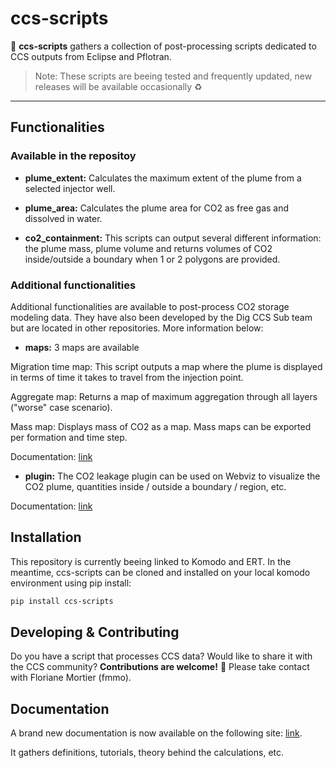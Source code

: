 # ccs-scripts

:scroll: **ccs-scripts** gathers a collection of post-processing scripts dedicated to CCS outputs from Eclipse and Pflotran.

>Note: These scripts are beeing tested and frequently updated, new releases will be available occasionally :recycle:


---
## Functionalities

### Available in the repositoy

- **plume_extent:** Calculates the maximum extent of the plume from a selected injector well. 

- **plume_area:** Calculates the plume area for CO2 as free gas and dissolved in water.

- **co2_containment:** This scripts can output several different information: the plume mass, plume volume and returns volumes of CO2 inside/outside a boundary when 1 or 2 polygons are provided. 

### Additional functionalities
Additional functionalities are available to post-process CO2 storage modeling data. They have also been developed by the Dig CCS Sub team but are located in other repositories. More information below: 

- **maps:** 3 maps are available

Migration time map: This script outputs a map where the plume is displayed in terms of time it takes to travel from the injection point. 

Aggregate map: Returns a map of maximum aggregation through all layers ("worse" case scenario).

Mass map: Displays mass of CO2 as a map. Mass maps can be exported per formation and time step. 

Documentation: [link](https://fmu-docs.equinor.com/docs/ert/reference/configuration/forward_model.html#GRID3D_MIGRATION_TIME)

- **plugin:** The CO2 leakage plugin can be used on Webviz to visualize the CO2 plume, quantities inside / outside a boundary / region, etc. 

Documentation: [link](https://equinor.github.io/webviz-subsurface/#/webviz-subsurface?id=co2leakage)



## Installation 

This repository is currently beeing linked to Komodo and ERT. In the meantime, ccs-scripts can be cloned and installed on your local komodo environment using pip install:

```sh
pip install ccs-scripts
```

## Developing & Contributing

Do you have a script that processes CCS data? Would like to share it with the CCS community? **Contributions are welcome!** :star_struck: Please take contact with Floriane Mortier (fmmo).

## Documentation

A brand new documentation is now available on the following site: [link](https://fmu-for-ccs.radix.equinor.com). 

It gathers definitions, tutorials, theory behind the calculations, etc. 
